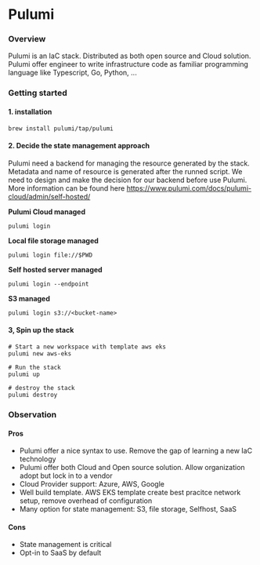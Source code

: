 # Pulumi

### Overview
Pulumi is an IaC stack. Distributed as both open source and Cloud solution. Pulumi offer engineer to write infrastructure code as familiar programming language like Typescript, Go, Python, ...

### Getting started

#### 1. installation

```shell
brew install pulumi/tap/pulumi
```

#### 2. Decide the state management approach

Pulumi need a backend for managing the resource generated by the stack. Metadata and name of resource is generated after the runned script. We need to design and make the decision for our backend before use Pulumi. More information can be found here https://www.pulumi.com/docs/pulumi-cloud/admin/self-hosted/

**Pulumi Cloud managed**

```shell
pulumi login
```

**Local file storage managed**

```shell
pulumi login file://$PWD
```

**Self hosted server managed**

```shell
pulumi login --endpoint
```

**S3 managed**

```shell
pulumi login s3://<bucket-name>
```

#### 3, Spin up the stack

```shell
# Start a new workspace with template aws eks
pulumi new aws-eks

# Run the stack
pulumi up

# destroy the stack
pulumi destroy
```

### Observation

#### Pros
- Pulumi offer a nice syntax to use. Remove the gap of learning a new IaC technology
- Pulumi offer both Cloud and Open source solution. Allow organization adopt but lock in to a vendor
- Cloud Provider support: Azure, AWS, Google
- Well build template. AWS EKS template create best pracitce network setup, remove overhead of configuration
- Many option for state management: S3, file storage, Selfhost, SaaS

#### Cons
- State management is critical
- Opt-in to SaaS by default